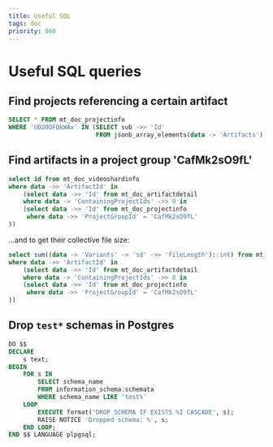 ```yaml
---
title: Useful SQL
tags: doc
priority: 060
---
```


# Useful SQL queries

## Find projects referencing a certain artifact

```sql
SELECT * FROM mt_doc_projectinfo
WHERE 'UO20OFQkWAx' IN (SELECT sub ->> 'Id'
                        FROM jsonb_array_elements(data -> 'Artifacts') AS sub)
```

## Find artifacts in a project group 'CafMk2sO9fL'

```sql
select id from mt_doc_videoshardinfo
where data ->> 'ArtifactId' in
	(select data ->> 'Id' from mt_doc_artifactdetail
	where data -> 'ContainingProjectIds' ->> 0 in
	(select data ->> 'Id' from mt_doc_projectinfo
	 where data ->> 'ProjectGroupId' = 'CafMk2sO9fL'
))
```

...and to get their collective file size:

```sql
select sum((data -> 'Variants' -> 'sd' ->> 'FileLength')::int) from mt_doc_videoshardinfo
where data ->> 'ArtifactId' in
	(select data ->> 'Id' from mt_doc_artifactdetail
	where data -> 'ContainingProjectIds' ->> 0 in
	(select data ->> 'Id' from mt_doc_projectinfo
	 where data ->> 'ProjectGroupId' = 'CafMk2sO9fL'
))
```

## Drop `test*` schemas in Postgres

```sql
DO $$
DECLARE
    s text;
BEGIN
    FOR s IN 
        SELECT schema_name 
        FROM information_schema.schemata 
        WHERE schema_name LIKE 'test%'
    LOOP
        EXECUTE format('DROP SCHEMA IF EXISTS %I CASCADE', s);
        RAISE NOTICE 'Dropped schema: %', s;
    END LOOP;
END $$ LANGUAGE plpgsql;
```
